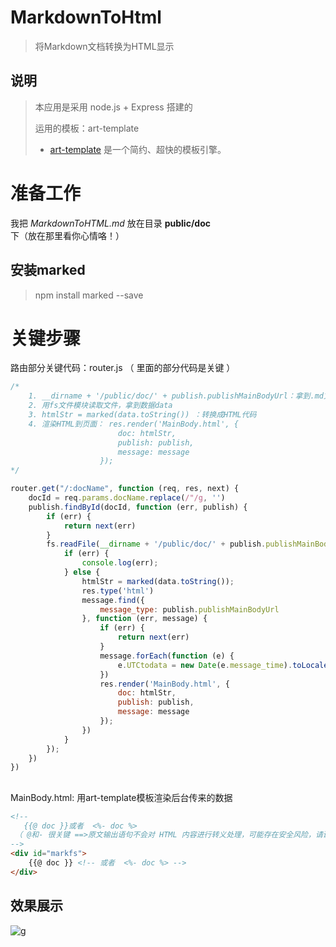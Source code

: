 # MarkdownToHtml

> 将Markdown文档转换为HTML显示

## 说明

> 本应用是采用 node.js + Express 搭建的
>
> 运用的模板：art-template
>
> - [art-template](https://aui.github.io/art-template/zh-cn/docs/index.html) 是一个简约、超快的模板引擎。

# 准备工作

我把 *MarkdownToHTML.md* 放在目录 **public/doc** 下（放在那里看你心情咯！）

## 安装marked

> npm install marked --save

# 关键步骤

路由部分关键代码：router.js  （ 里面的部分代码是关键 ）

```Javascript
/*
    1. __dirname + '/public/doc/' + publish.publishMainBodyUrl：拿到.md文件路径
    2. 用fs文件模块读取文件，拿到数据data
    3. htmlStr = marked(data.toString()) ：转换成HTML代码
    4. 渲染HTML到页面： res.render('MainBody.html', {
                        doc: htmlStr,
                        publish: publish,
                        message: message
                    });                     
*/

router.get("/:docName", function (req, res, next) {
    docId = req.params.docName.replace(/"/g, '')
    publish.findById(docId, function (err, publish) {
        if (err) {
            return next(err)
        }
        fs.readFile(__dirname + '/public/doc/' + publish.publishMainBodyUrl + '.md',           'utf-8', function (err, data) {
            if (err) {
                console.log(err);
            } else {
                htmlStr = marked(data.toString());
                res.type('html')
                message.find({
                    message_type: publish.publishMainBodyUrl
                }, function (err, message) {
                    if (err) {
                        return next(err)
                    }
                    message.forEach(function (e) {
                        e.UTCtodata = new Date(e.message_time).toLocaleString()
                    })
                    res.render('MainBody.html', {
                        doc: htmlStr,
                        publish: publish,
                        message: message
                    });
                })
            }
        });
    })
})
```

## 

MainBody.html:  用art-template模板渲染后台传来的数据

```HTML
<!--
   {{@ doc }}或者  <%- doc %>
 （ @和- 很关键 ==>原文输出语句不会对 HTML 内容进行转义处理，可能存在安全风险，请谨慎使用。这个坑害我多走了好多弯路。）
-->
<div id="markfs">
    {{@ doc }} <!-- 或者  <%- doc %> -->
</div>
```



## 效果展示

![g](http://static.zxinc520.com/blogimage/20190314/x6s26FzHS5go.png?imageslim)